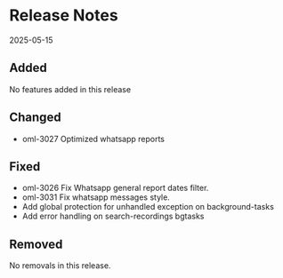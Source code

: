 # Release Notes
2025-05-15

## Added

No features added in this release

## Changed

- oml-3027 Optimized whatsapp reports 

## Fixed

- oml-3026 Fix Whatsapp general report dates filter.
- oml-3031 Fix whatsapp messages style.
- Add global protection for unhandled exception on background-tasks
- Add error handling on search-recordings bgtasks

## Removed

No removals in this release.
